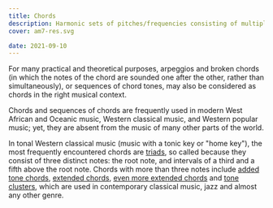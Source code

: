 ```yaml
---
title: Chords
description: Harmonic sets of pitches/frequencies consisting of multiple notes that are heard as if sounding simultaneously
cover: am7-res.svg

date: 2021-09-10
---
```


For many practical and theoretical purposes, arpeggios and broken chords (in which the notes of the chord are sounded one after the other, rather than simultaneously), or sequences of chord tones, may also be considered as chords in the right musical context.

Chords and sequences of chords are frequently used in modern West African and Oceanic music, Western classical music, and Western popular music; yet, they are absent from the music of many other parts of the world.

In tonal Western classical music (music with a tonic key or "home key"), the most frequently encountered chords are [triads](./triads/index.md), so called because they consist of three distinct notes: the root note, and intervals of a third and a fifth above the root note. Chords with more than three notes include [added tone chords](./tetrads/index.md), [extended chords](./pentads/index.md), [even more extended chords](./more/index.md) and [tone clusters](./clusters/index.md), which are used in contemporary classical music, jazz and almost any other genre.
